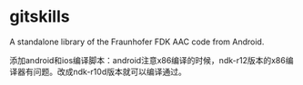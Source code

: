 # gitskills
A standalone library of the Fraunhofer FDK AAC code from Android.	

添加android和ios编译脚本：android注意x86编译的时候，ndk-r12版本的x86编译器有问题。改成ndk-r10d版本就可以编译通过。
